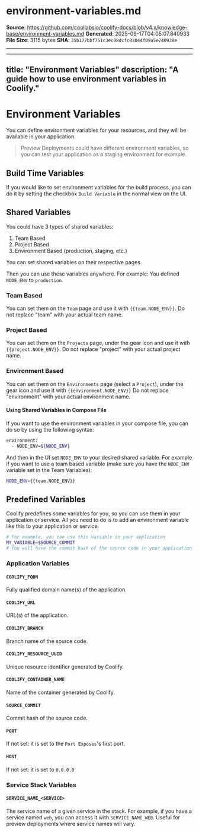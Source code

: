# environment-variables.md

**Source**: https://github.com/coollabsio/coolify-docs/blob/v4.x/knowledge-base/environment-variables.md
**Generated**: 2025-09-17T04:05:07.840933
**File Size**: 3115 bytes
**SHA**: `35b177bbf751c3ec08dcfc03044f09a5e740938e`

---

---
title: "Environment Variables"
description: "A guide how to use environment variables in Coolify."
---

# Environment Variables

You can define environment variables for your resources, and they will be available in your application.

> Preview Deployments could have different environment variables, so you can test your application as a staging environment for example.

## Build Time Variables

If you would like to set environment variables for the build process, you can do it by setting the checkbox `Build Variable` in the normal view on the UI.

## Shared Variables

You could have 3 types of shared variables:

1. Team Based
2. Project Based
3. Environment Based (production, staging, etc.)

You can set shared variables on their respective pages.

Then you can use these variables anywhere. For example: You defined `NODE_ENV` to `production`.

### Team Based

You can set them on the `Team` page and use it with <code v-pre>{{team.NODE_ENV}}</code>. Do not replace "team" with your actual team name.

### Project Based

You can set them on the `Projects` page, under the gear icon and use it with <code v-pre>{{project.NODE_ENV}}</code>. Do not replace "project" with your actual project name.

### Environment Based

You can set them on the `Environments` page (select a `Project`), under the gear icon and use it with <code v-pre>{{environment.NODE_ENV}}</code> Do not replace "environment" with your actual environment name.

#### Using Shared Variables in Compose File

If you want to use the environment variables in your compose file, you can do so by using the following syntax:

```bash
environment:
  - NODE_ENV=${NODE_ENV}
```

And then in the UI set `NODE_ENV` to your desired shared variable. For example if you want to use a team based variable (make sure you have the `NODE_ENV` variable set in the Team Variables):

```bash
NODE_ENV={{team.NODE_ENV}}
```

## Predefined Variables

Coolify predefines some variables for you, so you can use them in your application or service. All you need to do is to add an environment variable like this to your application or service.

```bash
# For example, you can use this variable in your application
MY_VARIABLE=$SOURCE_COMMIT
# You will have the commit hash of the source code in your application as an environment variable in MY_VARIABLE
```

### Application Variables

#### `COOLIFY_FQDN`

Fully qualified domain name(s) of the application.

#### `COOLIFY_URL`

URL(s) of the application.

#### `COOLIFY_BRANCH`

Branch name of the source code.

#### `COOLIFY_RESOURCE_UUID`

Unique resource identifier generated by Coolify.

#### `COOLIFY_CONTAINER_NAME`

Name of the container generated by Coolify.

#### `SOURCE_COMMIT`

Commit hash of the source code.

#### `PORT`

If not set: it is set to the `Port Exposes`'s first port.

#### `HOST`

If not set: it is set to `0.0.0.0`

### Service Stack Variables

#### `SERVICE_NAME_<SERVICE>`

The service name of a given service in the stack. For example, if you have a service named `web`, you can access it with `SERVICE_NAME_WEB`. Useful for preview deployments where service names will vary.


